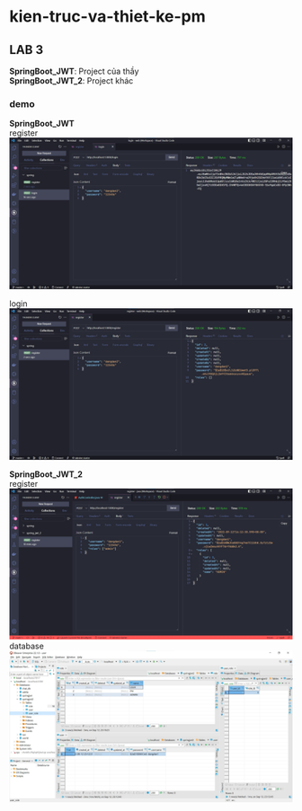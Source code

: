 ﻿# kien-truc-va-thiet-ke-pm

## LAB 3  
**SpringBoot_JWT**: Project của thầy  
**SpringBoot_JWT_2**: Project khác

### demo
**SpringBoot_JWT**  
register  
![alt](../image/SpringBoot_JWT_register.jpg)  
    
login  
![alt](../image/SpringBoot_JWT_login.jpg)  

**SpringBoot_JWT_2**  
register  
![alt](../image/SpringBoot_JWT2_register.jpg)  
database  
![alt](../image/SpringBoot_JWT2_register_DB.jpg)  